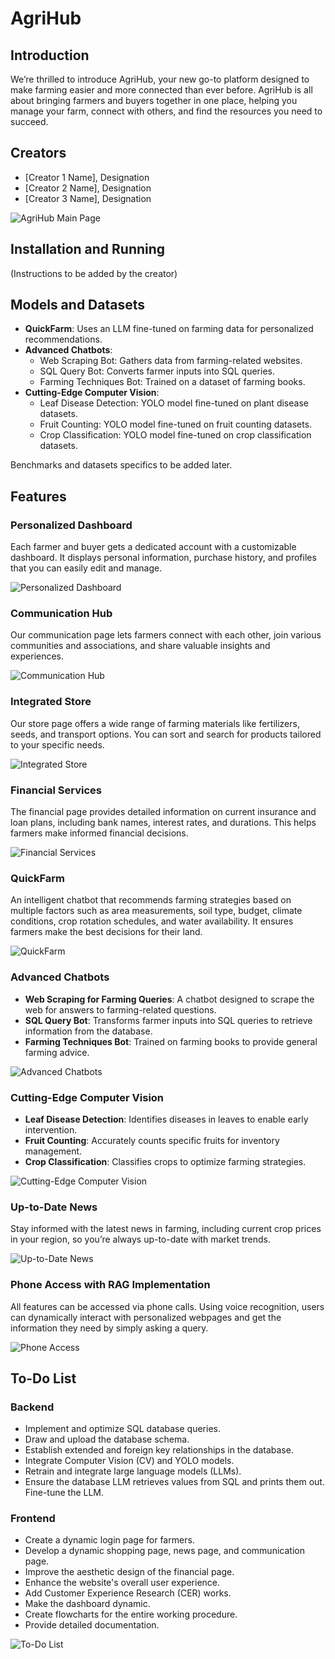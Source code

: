 # AgriHub

## Introduction
We’re thrilled to introduce AgriHub, your new go-to platform designed to make farming easier and more connected than ever before. AgriHub is all about bringing farmers and buyers together in one place, helping you manage your farm, connect with others, and find the resources you need to succeed.

## Creators
- [Creator 1 Name], Designation
- [Creator 2 Name], Designation
- [Creator 3 Name], Designation

![AgriHub Main Page](path/to/main_page_image.png)

## Installation and Running
(Instructions to be added by the creator)

## Models and Datasets
- **QuickFarm**: Uses an LLM fine-tuned on farming data for personalized recommendations.
- **Advanced Chatbots**:
  - Web Scraping Bot: Gathers data from farming-related websites.
  - SQL Query Bot: Converts farmer inputs into SQL queries.
  - Farming Techniques Bot: Trained on a dataset of farming books.
- **Cutting-Edge Computer Vision**:
  - Leaf Disease Detection: YOLO model fine-tuned on plant disease datasets.
  - Fruit Counting: YOLO model fine-tuned on fruit counting datasets.
  - Crop Classification: YOLO model fine-tuned on crop classification datasets.
  
Benchmarks and datasets specifics to be added later.

## Features
### Personalized Dashboard
Each farmer and buyer gets a dedicated account with a customizable dashboard. It displays personal information, purchase history, and profiles that you can easily edit and manage.

![Personalized Dashboard](path/to/dashboard_image.png)

### Communication Hub
Our communication page lets farmers connect with each other, join various communities and associations, and share valuable insights and experiences.

![Communication Hub](path/to/communication_hub_image.png)

### Integrated Store
Our store page offers a wide range of farming materials like fertilizers, seeds, and transport options. You can sort and search for products tailored to your specific needs.

![Integrated Store](path/to/integrated_store_image.png)

### Financial Services
The financial page provides detailed information on current insurance and loan plans, including bank names, interest rates, and durations. This helps farmers make informed financial decisions.

![Financial Services](path/to/financial_services_image.png)

### QuickFarm
An intelligent chatbot that recommends farming strategies based on multiple factors such as area measurements, soil type, budget, climate conditions, crop rotation schedules, and water availability. It ensures farmers make the best decisions for their land.

![QuickFarm](path/to/quickfarm_image.png)

### Advanced Chatbots
- **Web Scraping for Farming Queries**: A chatbot designed to scrape the web for answers to farming-related questions.
- **SQL Query Bot**: Transforms farmer inputs into SQL queries to retrieve information from the database.
- **Farming Techniques Bot**: Trained on farming books to provide general farming advice.

![Advanced Chatbots](path/to/advanced_chatbots_image.png)

### Cutting-Edge Computer Vision
- **Leaf Disease Detection**: Identifies diseases in leaves to enable early intervention.
- **Fruit Counting**: Accurately counts specific fruits for inventory management.
- **Crop Classification**: Classifies crops to optimize farming strategies.

![Cutting-Edge Computer Vision](path/to/computer_vision_image.png)

### Up-to-Date News
Stay informed with the latest news in farming, including current crop prices in your region, so you’re always up-to-date with market trends.

![Up-to-Date News](path/to/news_image.png)

### Phone Access with RAG Implementation
All features can be accessed via phone calls. Using voice recognition, users can dynamically interact with personalized webpages and get the information they need by simply asking a query.

![Phone Access](path/to/phone_access_image.png)

## To-Do List
### Backend
- Implement and optimize SQL database queries.
- Draw and upload the database schema.
- Establish extended and foreign key relationships in the database.
- Integrate Computer Vision (CV) and YOLO models.
- Retrain and integrate large language models (LLMs).
- Ensure the database LLM retrieves values from SQL and prints them out. Fine-tune the LLM.

### Frontend
- Create a dynamic login page for farmers.
- Develop a dynamic shopping page, news page, and communication page.
- Improve the aesthetic design of the financial page.
- Enhance the website's overall user experience.
- Add Customer Experience Research (CER) works.
- Make the dashboard dynamic.
- Create flowcharts for the entire working procedure.
- Provide detailed documentation.

![To-Do List](path/to/todo_list_image.png)
